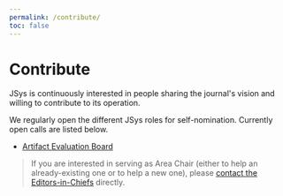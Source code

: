 ```yaml
---
permalink: /contribute/
toc: false
---
```


# Contribute

JSys is continuously interested in people sharing the journal's vision and willing to contribute to its operation. 

We regularly open the different JSys roles for self-nomination. Currently open calls are listed below.

- [Artifact Evaluation Board](https://t.co/jY8XmWGHXD)

> If you are interested in serving as Area Chair (either to help an already-existing one or to help a new one), please [contact the Editors-in-Chiefs](/contact) directly.

<!-- 
-> Links to the open calls here.

- Possibly only one page, with link to self-nomination forms
    - AEB
    - reviewing board (as normal or student member)
    - Chairing (existing or new areas) -->